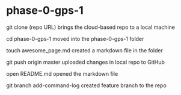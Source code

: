 # phase-0-gps-1

git clone (repo URL)
brings the cloud-based repo to a local machine

cd phase-0-gps-1
moved into the phase-0-gps-1 folder

touch awesome_page.md
created a markdown file in the folder

git push origin master
uploaded changes in local repo to GitHub

open README.md
opened the markdown file

git branch add-command-log
created feature branch to the repo